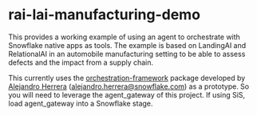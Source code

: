 # rai-lai-manufacturing-demo

This provides a working example of using an agent to orchestrate with Snowflake native apps as tools. The example is based on LandingAI and RelationalAI in an automobile manufacturing setting to be able to assess defects and the impact from a supply chain.

This currently uses the [orchestration-framework](https://github.com/Snowflake-Labs/orchestration-framework) package developed by [Alejandro Herrera](https://github.com/sfc-gh-alherrera) (alejandro.herrera@snowflake.com) as a prototype. So you will need to leverage the agent_gateway of this project. If using SiS, load agent_gateway into a Snowflake stage.


